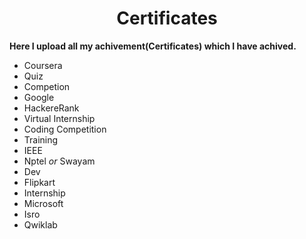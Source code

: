 <h1 align=center><b>Certificates</b></h1>
  
<p><b>Here I upload all my achivement(Certificates) which I have achived.</b></p>


- Coursera
- Quiz
- Competion
- Google
- HackereRank 
- Virtual Internship
- Coding Competition
- Training
- IEEE
- Nptel *or* Swayam
- Dev
- Flipkart
- Internship
- Microsoft
- Isro 
- Qwiklab
